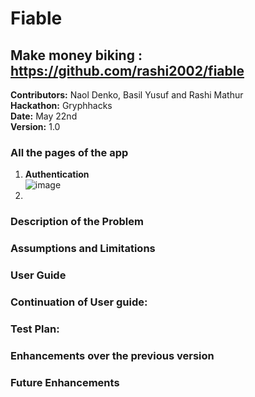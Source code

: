 # Fiable

## Make money biking : https://github.com/rashi2002/fiable

**Contributors:** Naol Denko, Basil Yusuf and Rashi Mathur <br>
**Hackathon:** Gryphhacks <br>
**Date:** May 22nd <br>
**Version:** 1.0 <br>

### All the pages of the app
1. **Authentication**<br>
![image](https://user-images.githubusercontent.com/92009321/169708663-b3d81d5c-aa72-4ba7-9187-45f3bee3d669.png)
2. 


### Description of the Problem

### Assumptions and Limitations

### User Guide

### Continuation of User guide: 

### Test Plan: 

### Enhancements over the previous version

### Future Enhancements

